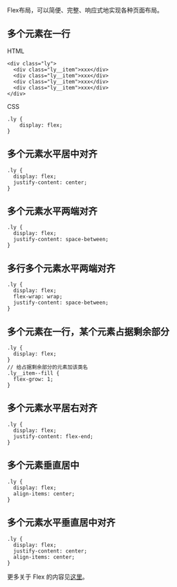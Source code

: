 Flex布局，可以简便、完整、响应式地实现各种页面布局。

## 多个元素在一行
HTML
```
<div class="ly">
  <div class="ly__item">xxx</div>
  <div class="ly__item">xxx</div>
  <div class="ly__item">xxx</div>
  <div class="ly__item">xxx</div>
</div>
```

CSS

```
.ly {
    display: flex;
}
```

## 多个元素水平居中对齐
```
.ly {
  display: flex;
  justify-content: center;
}
```

## 多个元素水平两端对齐
```
.ly {
  display: flex;
  justify-content: space-between;
}
```

## 多行多个元素水平两端对齐
```
.ly {
  display: flex;
  flex-wrap: wrap;
  justify-content: space-between;
}
```

## 多个元素在一行，某个元素占据剩余部分
```
.ly {
  display: flex;
}
// 给占据剩余部分的元素加该类名
.ly__item--fill {
  flex-grow: 1;
}
```

## 多个元素水平居右对齐
```
.ly {
  display: flex;
  justify-content: flex-end;
}
```

## 多个元素垂直居中
```
.ly {
  display: flex;
  align-items: center;
}
```

## 多个元素水平垂直居中对齐
```
.ly {
  display: flex;
  justify-content: center;
  align-items: center;
}
```

更多关于 Flex 的内容见[这里](http://www.ruanyifeng.com/blog/2015/07/flex-grammar.html)。
